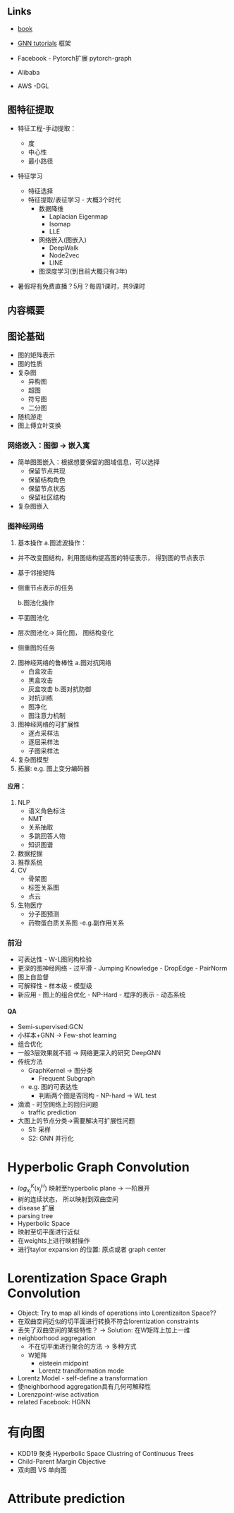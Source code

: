 

## Links

- [book](https://cse.msu.edu/~mayao4/dlg_book/)
- [GNN tutorials](https://cse.msu.edu/~mayao4/tutorials/aaai2021/)
框架

- Facebook - Pytorch扩展 pytorch-graph

- Alibaba
- AWS -DGL

## 图特征提取

- 特征工程-手动提取：

  - 度
  - 中心性
  - 最小路径
- 特征学习

  - 特征选择
  - 特征提取/表征学习 - 大概3个时代
    - 数据降维
      - Laplacian Eigenmap
      - Isomap
      - LLE
    - 网络嵌入(图嵌入)
      - DeepWalk
      - Node2vec
      - LINE
    - 图深度学习(到目前大概只有3年)
- 暑假将有免费直播？5月？每周1课时，共9课时

## 内容概要

## 图论基础

- 图的矩阵表示
- 图的性质
- 复杂图
  - 异构图
  - 超图
  - 符号图
  - 二分图
- 随机游走
- 图上傅立叶变换

### 网络嵌入：图御 -> 嵌入寓

  - 简单图图嵌入：根据想要保留的图域信息，可以选择
    - 保留节点共现
    - 保留结构角色
    - 保留节点状态
    - 保留社区结构
  - 复杂图嵌入

### 图神经网络

1. 基本操作
	a.图滤波操作：
  - 并不改变图结构，利用图结构提高图的特征表示， 得到图的节点表示
  - 基于邻接矩阵
  - 侧重节点表示的任务

	b.图池化操作
  - 平面图池化
  - 层次图池化-> 简化图， 图结构变化
  - 侧重图的任务

2. 图神经网络的鲁棒性
	a.图对抗网络
      - 白盒攻击
      - 黑盒攻击
      - 灰盒攻击
	b.图对抗防御
      - 对抗训练
      - 图净化
      - 图注意力机制
3. 图神经网络的可扩展性
    - 逐点采样法
    - 逐层采样法
    - 子图采样法
4. 复杂图模型
5. 拓展: e.g. 图上变分编码器

#### 应用：
1. NLP
      - 语义角色标注
      - NMT
      - 关系抽取
      - 多跳回答人物
      - 知识图谱
2. 数据挖掘
3. 推荐系统
4. CV
	- 骨架图
	- 标签关系图
	- 点云
5. 生物医疗
      - 分子图预测
      - 药物蛋白质关系图 -e.g.副作用关系

### 前沿
- 可表达性
      - W-L图同构检验
- 更深的图神经网络
      - 过平滑 
        - Jumping Knowledge
        - DropEdge
        - PairNorm
- 图上自监督
- 可解释性
      - 样本级
      - 模型级
- 新应用
      - 图上的组合优化 - NP-Hard
      - 程序的表示
      - 动态系统
#### QA
- Semi-supervised:GCN
- 小样本+GNN -> Few-shot learning
- 组合优化
- 一般3层效果就不错 -> 网络更深入的研究 DeepGNN
- 传统方法
	- GraphKernel -> 图分类 
		- Frequent Subgraph 
	- e.g. 图的可表达性
		- 判断两个图是否同构 - NP-hard -> WL test
- 滴滴 - 时空网络上的回归问题
	- traffic prediction
- 大图上的节点分类->需要解决可扩展性问题
	- S1: 采样
	- S2: GNN 并行化 

# Hyperbolic Graph Convolution

- $log_{x_j}^K(x_j^H)$ 映射至hyperbolic plane -> 一阶展开
- 树的连续状态， 所以映射到双曲空间
- disease 扩展
- parsing tree 
- Hyperbolic Space
- 映射至切平面进行近似
- 在weights上进行映射操作
- 进行taylor expansion 的位置: 原点或者 graph center

# Lorentization Space Graph Convolution

- Object: Try to map all kinds of operations into Lorentizaiton Space??
- 在双曲空间近似的切平面进行转换不符合lorentization constraints
- 丢失了双曲空间的某些特性？ -> Solution: 在W矩阵上加上一维
- neighborhood aggregation
  - 不在切平面进行聚合的方法 -> 多种方式
  - W矩阵
    - eisteein midpoint
    - Lorentz trandformation mode
- Lorentz Model - self-define a transformation
- 使neighborhood aggregation具有几何可解释性
- Lorenzpoint-wise activation
- related Facebook: HGNN

# 有向图

- KDD19 聚类 Hyperbolic Space Clustring of Continuous Trees
- Child-Parent Margin Objective
- 双向图 VS 单向图

# Attribute prediction



